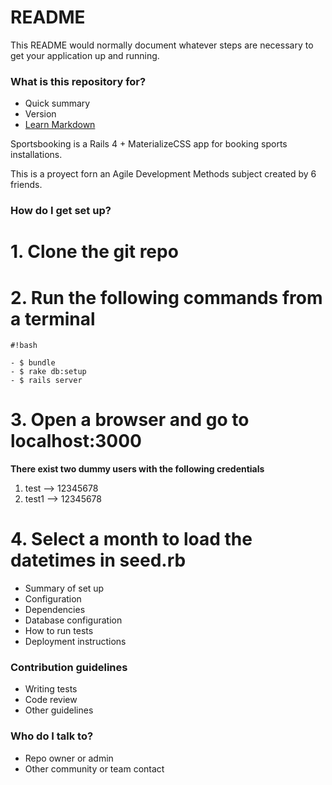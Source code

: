 # README #

This README would normally document whatever steps are necessary to get your application up and running.

### What is this repository for? ###

* Quick summary
* Version
* [Learn Markdown](https://bitbucket.org/tutorials/markdowndemo)

Sportsbooking is a Rails 4 + MaterializeCSS app for booking sports installations.

This is a proyect forn an Agile Development Methods subject created by 6 friends.

### How do I get set up? ###

# 1. Clone the git repo #
# 2. Run the following commands from a terminal #

```
#!bash

- $ bundle
- $ rake db:setup
- $ rails server
```

# 3. Open a browser and go to localhost:3000 #

**There exist two dummy users with the following credentials**

1. test --> 12345678
1. test1 --> 12345678

# 4. Select a month to load the datetimes in seed.rb #

* Summary of set up
* Configuration
* Dependencies
* Database configuration
* How to run tests
* Deployment instructions

### Contribution guidelines ###

* Writing tests
* Code review
* Other guidelines

### Who do I talk to? ###

* Repo owner or admin
* Other community or team contact